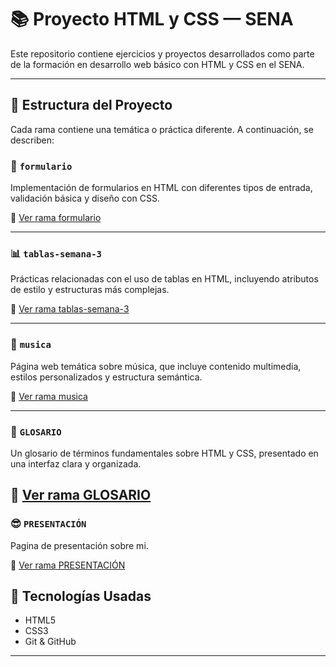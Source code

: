 # 📚 Proyecto HTML y CSS — SENA

Este repositorio contiene ejercicios y proyectos desarrollados como parte de la formación en desarrollo web básico con HTML y CSS en el SENA.

---

## 📁 Estructura del Proyecto

Cada rama contiene una temática o práctica diferente. A continuación, se describen:

### 🌱 `formulario`
Implementación de formularios en HTML con diferentes tipos de entrada, validación básica y diseño con CSS.

🔗 [Ver rama formulario](https://github.com/CarolDayana/sena_html_y_css/tree/formulario)

---

### 📊 `tablas-semana-3`
Prácticas relacionadas con el uso de tablas en HTML, incluyendo atributos de estilo y estructuras más complejas.

🔗 [Ver rama tablas-semana-3](https://github.com/CarolDayana/sena_html_y_css/tree/tablas-semana-3)

---

### 🎵 `musica`
Página web temática sobre música, que incluye contenido multimedia, estilos personalizados y estructura semántica.

🔗 [Ver rama musica](https://github.com/CarolDayana/sena_html_y_css/tree/musica)

---

### 📘 `GLOSARIO`
Un glosario de términos fundamentales sobre HTML y CSS, presentado en una interfaz clara y organizada.

🔗 [Ver rama GLOSARIO](https://github.com/CarolDayana/sena_html_y_css/tree/GLOSARIO)
---
### 😎 `PRESENTACIÓN`
Pagina de presentación sobre mi.

🔗 [Ver rama PRESENTACIÓN](https://github.com/CarolDayana/sena_html_y_css/tree/Presentaci%C3%B3n/Presentaci%C3%B3n
)

## 📌 Tecnologías Usadas

- HTML5
- CSS3
- Git & GitHub

---


